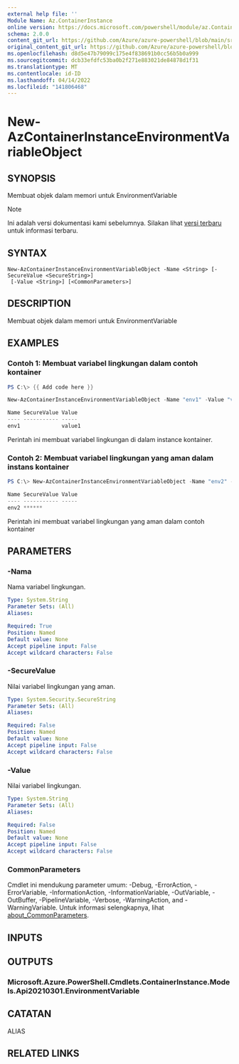 ```yaml
---
external help file: ''
Module Name: Az.ContainerInstance
online version: https://docs.microsoft.com/powershell/module/az.ContainerInstance/new-AzContainerInstanceEnvironmentVariableObject
schema: 2.0.0
content_git_url: https://github.com/Azure/azure-powershell/blob/main/src/ContainerInstance/help/New-AzContainerInstanceEnvironmentVariableObject.md
original_content_git_url: https://github.com/Azure/azure-powershell/blob/main/src/ContainerInstance/help/New-AzContainerInstanceEnvironmentVariableObject.md
ms.openlocfilehash: d8d5e47b79099c175e4f838691b0cc56b5b0a999
ms.sourcegitcommit: dcb33efdfc53ba0b2f271e883021de84878d1f31
ms.translationtype: MT
ms.contentlocale: id-ID
ms.lasthandoff: 04/14/2022
ms.locfileid: "141806468"
---
```

# New-AzContainerInstanceEnvironmentVariableObject

## SYNOPSIS
Membuat objek dalam memori untuk EnvironmentVariable

> [!NOTE]
>Ini adalah versi dokumentasi kami sebelumnya. Silakan lihat [versi terbaru](/powershell/module/az.containerinstance/new-azcontainerinstanceenvironmentvariableobject) untuk informasi terbaru.

## SYNTAX

```
New-AzContainerInstanceEnvironmentVariableObject -Name <String> [-SecureValue <SecureString>]
 [-Value <String>] [<CommonParameters>]
```

## DESCRIPTION
Membuat objek dalam memori untuk EnvironmentVariable

## EXAMPLES

### Contoh 1: Membuat variabel lingkungan dalam contoh kontainer
```powershell
PS C:\> {{ Add code here }}

New-AzContainerInstanceEnvironmentVariableObject -Name "env1" -Value "value1"

Name SecureValue Value
---- ----------- -----
env1             value1
```

Perintah ini membuat variabel lingkungan di dalam instance kontainer.

### Contoh 2: Membuat variabel lingkungan yang aman dalam instans kontainer
```powershell
PS C:\> New-AzContainerInstanceEnvironmentVariableObject -Name "env2" -SecureValue (ConvertTo-SecureString -String "******" -AsPlainText -Force)

Name SecureValue Value
---- ----------- -----
env2 ******
```

Perintah ini membuat variabel lingkungan yang aman dalam contoh kontainer

## PARAMETERS

### -Nama
Nama variabel lingkungan.

```yaml
Type: System.String
Parameter Sets: (All)
Aliases:

Required: True
Position: Named
Default value: None
Accept pipeline input: False
Accept wildcard characters: False
```

### -SecureValue
Nilai variabel lingkungan yang aman.

```yaml
Type: System.Security.SecureString
Parameter Sets: (All)
Aliases:

Required: False
Position: Named
Default value: None
Accept pipeline input: False
Accept wildcard characters: False
```

### -Value
Nilai variabel lingkungan.

```yaml
Type: System.String
Parameter Sets: (All)
Aliases:

Required: False
Position: Named
Default value: None
Accept pipeline input: False
Accept wildcard characters: False
```

### CommonParameters
Cmdlet ini mendukung parameter umum: -Debug, -ErrorAction, -ErrorVariable, -InformationAction, -InformationVariable, -OutVariable, -OutBuffer, -PipelineVariable, -Verbose, -WarningAction, and -WarningVariable. Untuk informasi selengkapnya, lihat [about_CommonParameters](http://go.microsoft.com/fwlink/?LinkID=113216).

## INPUTS

## OUTPUTS

### Microsoft.Azure.PowerShell.Cmdlets.ContainerInstance.Models.Api20210301.EnvironmentVariable

## CATATAN

ALIAS

## RELATED LINKS

